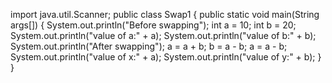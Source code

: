 import java.util.Scanner;
public class Swap1 {
public static void main(String args[]) {
System.out.println(&quot;Before swapping&quot;);
int a = 10;
int b = 20;
System.out.println(&quot;value of a:&quot; + a);
System.out.println(&quot;value of b:&quot; + b);
System.out.println(&quot;After swapping&quot;);
a = a + b;
b = a - b;
a = a - b;
System.out.println(&quot;value of x:&quot; + a);
System.out.println(&quot;value of y:&quot; + b);
}
}
